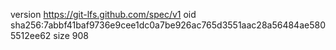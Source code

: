 version https://git-lfs.github.com/spec/v1
oid sha256:7abbf41baf9736e9cee1dc0a7be926ac765d3551aac28a56484ae5805512ee62
size 908
